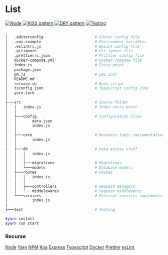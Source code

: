# List

[![Node](https://img.shields.io/badge/node--lts-v12.16.3-brightgreen)]()
[![KISS pattern](https://img.shields.io/badge/KISS-true-yellow)]()
[![DRY pattern](https://img.shields.io/badge/DRY-true-brightgreen)]()
[![Testing](https://img.shields.io/badge/Total%20tests-1-blue)]()

```sh
.
│   .editorconfig                       # Editor config file
│   .env.example                        # Environment variables
│   .eslintrc.js                        # EsLint config file
│   .gitignore                          # Git ignore file
│   .prettierrc.json                    # Prittier config file
│   docker-compose.yml                  # Docker compose file
│   index.js                            # Entry point
│   package.json
│   pm.js                               # pm2 init
│   README.md
│   release.sh                          # Bash script
│   tsconfig.json                       # TypeScript config JSON
│   yarn.lock
│
├───src                                 # Source folder
│   │   index.js                        # Index entry point
│   │
│   ├───config                          # Configuration files
│   │       data.json
│   │       index.js
│   │
│   ├───core                            # Business logic implementation
│   │       index.js
│   │
│   ├───db                              # Data access stuff
│   │   │   index.js
│   │   │
│   │   ├───migrations                  # Migrations
│   │   └───models                      # Database models
│   ├───routes                          # Routes
│   │   │   index.js
│   │   │
│   │   ├───controllers                 # Request managers
│   │   └───middelewares                # Request middlewares
│   └───services                        # External services implementation
│           index.js
│
├───test                                # Testing

```

```sh
$yarn install
$yarn run start
```

### Recurse

[Node](https://nodejs.org/)
[Yarn](https://yarnpkg.com/)
[NPM](https://www.npmjs.com/)
[Koa](https://koajs.com/)
[Express](https://expressjs.com/)
[Typescript](https://www.typescriptlang.org/)
[Docker](https://www.docker.com/)
[Prettier](https://prettier.io/)
[esLint](https://eslint.org/)
